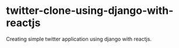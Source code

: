 # twitter-clone-using-django-with-reactjs
Creating simple twitter application using django with reactjs.
